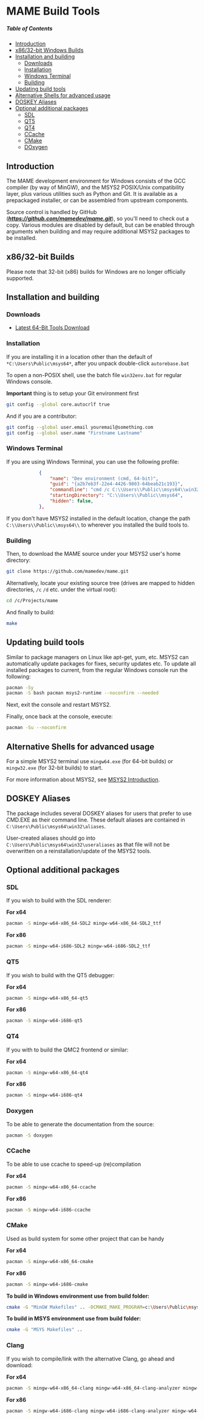 # MAME Build Tools

##### Table of Contents  
* [Introduction](#introduction)
* [x86/32-bit Windows Builds](#32bitwindows)
* [Installation and building](#installandbuild)  
  * [Downloads](#downloads)  
  * [Installation](#installation)  
  * [Windows Terminal](#winterm)  
  * [Building](#building)  
* [Updating build tools](#updating)  
* [Alternative Shells for advanced usage](#advanced)
* [DOSKEY Aliases](#doskey)
* [Optional additional packages](#optional)  
  * [SDL](#optional-sdl)  
  * [QT5](#optional-qt5)  
  * [QT4](#optional-qt4)  
  * [CCache](#optional-ccache)  
  * [CMake](#optional-cmake)  
  * [DOxygen](#optional-doxygen)  

## Introduction
<a name="introduction"/>
The MAME development environment for Windows consists of the GCC compiler (by way of MinGW), and the MSYS2 POSIX/Unix compatibility layer, plus various utilities such as Python and Git. It is available as a prepackaged installer, or can be assembled from upstream components. 

Source control is handled by GitHub (***https://github.com/mamedev/mame.git***), so you'll need to check out a copy.
Various modules are disabled by default, but can be enabled through arguments when building and may require additional MSYS2 packages to be installed.

## x86/32-bit Builds
<a name="32bitwindows"/>
Please note that 32-bit (x86) builds for Windows are no longer officially supported.

## Installation and building
<a name="installandbuild"/>

<a name="downloads"/>

### Downloads
* [Latest 64-Bit Tools Download](https://github.com/mamedev/buildtools/releases/latest)

### Installation
<a name="installation"/>

If you are installing it in a location other than the default of ``*C:\Users\Public\msys64*``, after you unpack double-click ``autorebase.bat``

To open a non-POSIX shell, use the batch file ``win32env.bat`` for regular Windows console.

**Important** thing is to setup your Git environment first

```sh
git config --global core.autocrlf true
```

And if you are a contributor:

```sh
git config --global user.email youremail@something.com
git config --global user.name "Firstname Lastname"
```

### Windows Terminal
<a name="winterm"/>
If you are using Windows Terminal, you can use the following profile:

```json
            {
                "name": "Dev environment (cmd, 64-bit)",
                "guid": "{a2b7eb3f-22e4-4426-9803-64beab21c193}",
                "commandline": "cmd /c C:\\Users\\Public\\msys64\\win32\\win32env.bat",
                "startingDirectory": "C:\\Users\\Public\\msys64",
                "hidden": false,
            },
```

If you don't have MSYS2 installed in the default location, change the path ``C:\\Users\\Public\\msys64\\`` to wherever you installed the build tools to.

### Building
<a name="building"/>
Then, to download the MAME source under your MSYS2 user's home directory:

```sh
git clone https://github.com/mamedev/mame.git
```

Alternatively, locate your existing source tree (drives are mapped to hidden directories, ``/c`` ``/d`` etc. under the virtual root):
```sh
cd /c/Projects/mame
```

And finally to build:
```sh
make
```

## Updating build tools

<a name="updating"/>

Similar to package managers on Linux like apt-get, yum, etc. MSYS2 can automatically update packages for fixes, security updates etc.
To update all installed packages to current, from the regular Windows console run the following:

```sh
pacman -Sy
pacman -S bash pacman msys2-runtime --noconfirm --needed
```
Next, exit the console and restart MSYS2.

Finally, once back at the console, execute:
```sh
pacman -Su --noconfirm
```

## Alternative Shells for advanced usage

<a name="advanced"/>

For a simple MSYS2 terminal use ``mingw64.exe`` (for 64-bit builds) or ``mingw32.exe`` (for 32-bit builds) to start. 

For more information about MSYS2, see [MSYS2 Introduction](https://github.com/msys2/msys2/wiki/MSYS2-introduction). 

<a name="optional"/>

<a name="doskey">

## DOSKEY Aliases

The package includes several DOSKEY aliases for users that prefer to use CMD.EXE as their command line. These default aliases are contained in ``C:\Users\Public\msys64\win32\aliases``.

User-created aliases should go into ``C:\Users\Public\msys64\win32\useraliases`` as that file will not be overwritten on a reinstallation/update of the MSYS2 tools.

## Optional additional packages


<a name="optional-sdl"/>

### SDL
If you wish to build with the SDL renderer:

   **For x64**
   ```sh
   pacman -S mingw-w64-x86_64-SDL2 mingw-w64-x86_64-SDL2_ttf
   ```

   **For x86**
   ```sh
   pacman -S mingw-w64-i686-SDL2 mingw-w64-i686-SDL2_ttf
   ```

<a name="optional-qt5"/>

### QT5
If you wish to build with the QT5 debugger:

   **For x64**
   ```sh
   pacman -S mingw-w64-x86_64-qt5
   ```

   **For x86**
   ```sh
   pacman -S mingw-w64-i686-qt5
   ```

<a name="optional-qt4"/>

### QT4
If you with to build the QMC2 frontend or similar:

   **For x64**
   ```sh
   pacman -S mingw-w64-x86_64-qt4
   ```

   **For x86**
   ```sh
   pacman -S mingw-w64-i686-qt4
   ```

<a name="optional-doxygen"/>

### Doxygen

To be able to generate the documentation from the source:

   ```sh
   pacman -S doxygen 
   ```

<a name="optional-ccache"/>

### CCache

To be able to use ccache to speed-up (re)compilation

   **For x64**
   ```sh
   pacman -S mingw-w64-x86_64-ccache 
   ```

   **For x86**
   ```sh
   pacman -S mingw-w64-i686-ccache 
   ```
<a name="optional-cmake"/>

### CMake

Used as build system for some other project that can be handy

   **For x64**
   ```sh
   pacman -S mingw-w64-x86_64-cmake 
   ```

   **For x86**
   ```sh
   pacman -S mingw-w64-i686-cmake 
   ```

   **To build in Windows environment use from build folder:**
   ```sh
   cmake -G "MinGW Makefiles" .. -DCMAKE_MAKE_PROGRAM=c:\Users\Public\msys64\win32\make.exe
   ```
   **To build in MSYS environment use from build folder:**
   ```sh
   cmake -G "MSYS Makefiles" ..
   ```
   
<a name="optional-clang"/>

### Clang

If you wish to compile/link with the alternative Clang, go ahead and download:
 
   **For x64**
   ```sh
   pacman -S mingw-w64-x86_64-clang mingw-w64-x86_64-clang-analyzer mingw-w64-x86_64-clang-tools-extra 
   ```

   **For x86**
   ```sh
   pacman -S mingw-w64-i686-clang mingw-w64-i686-clang-analyzer mingw-w64-i686-clang-tools-extra
   ```
   
